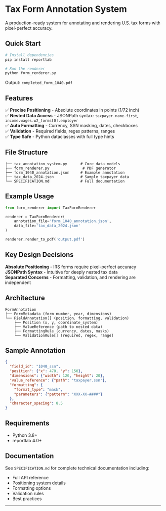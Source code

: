 # Tax Form Annotation System

A production-ready system for annotating and rendering U.S. tax forms with pixel-perfect accuracy.

## Quick Start

```bash
# Install dependencies
pip install reportlab

# Run the renderer
python form_renderer.py
```

Output: `completed_form_1040.pdf`

## Features

✅ **Precise Positioning** - Absolute coordinates in points (1/72 inch)  
✅ **Nested Data Access** - JSONPath syntax: `taxpayer.name.first`, `income.wages.w2_forms[0].employer`  
✅ **Auto Formatting** - Currency, SSN masking, dates, checkboxes  
✅ **Validation** - Required fields, regex patterns, ranges  
✅ **Type Safe** - Python dataclasses with full type hints  

## File Structure

```
├── tax_annotation_system.py      # Core data models
├── form_renderer.py               # PDF generator
├── form_1040_annotation.json     # Example annotation
├── tax_data_2024.json            # Sample taxpayer data
└── SPECIFICATION.md              # Full documentation
```

## Example Usage

```python
from form_renderer import TaxFormRenderer

renderer = TaxFormRenderer(
    annotation_file='form_1040_annotation.json',
    data_file='tax_data_2024.json'
)

renderer.render_to_pdf('output.pdf')
```

## Key Design Decisions

**Absolute Positioning** - IRS forms require pixel-perfect accuracy  
**JSONPath Syntax** - Intuitive for deeply nested tax data  
**Separated Concerns** - Formatting, validation, and rendering are independent  

## Architecture

```
FormAnnotation
├── FormMetadata (form number, year, dimensions)
└── FieldAnnotation[] (position, formatting, validation)
    ├── Position (x, y, coordinate_system)
    ├── ValueReference (path to nested data)
    ├── FormattingRule (currency, dates, masks)
    └── ValidationRule[] (required, regex, range)
```

## Sample Annotation

```json
{
  "field_id": "1040_ssn",
  "position": {"x": 470, "y": 150},
  "dimensions": {"width": 120, "height": 20},
  "value_reference": {"path": "taxpayer.ssn"},
  "formatting": {
    "format_type": "mask",
    "parameters": {"pattern": "XXX-XX-####"}
  },
  "character_spacing": 8.5
}
```

## Requirements

- Python 3.8+
- reportlab 4.0+

## Documentation

See `SPECIFICATION.md` for complete technical documentation including:
- Full API reference
- Positioning system details
- Formatting options
- Validation rules
- Best practices

---